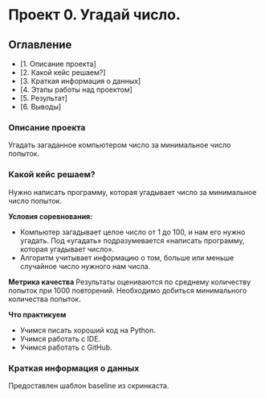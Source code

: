 # Проект 0. Угадай число.

## Оглавление
* [1. Описание проекта]
* [2. Какой кейс решаем?]
* [3. Краткая информация о данных]
* [4. Этапы работы над проектом]
* [5. Результат]
* [6. Выводы]

### Описание проекта
Угадать загаданное компьютером число за минимальное число попыток.

### Какой кейс решаем?
Нужно написать программу, которая угадывает число за минимальное число попыток.

**Условия соревнования:**
- Компьютер загадывает целое число от 1 до 100, и нам его нужно угадать. Под «угадать» подразумевается «написать программу, которая угадывает число».
- Алгоритм учитывает информацию о том, больше или меньше случайное число нужного нам числа.

**Метрика качества**
Результаты оцениваются по среднему количеству попыток при 1000 повторений. Необходимо добиться минимального количества попыток.

**Что практикуем**
* Учимся писать хороший код на Python.
* Учимся работать с IDE.
* Учимся работать с GitHub.

### Краткая информация о данных
Предоставлен шаблон baseline из скринкаста.
